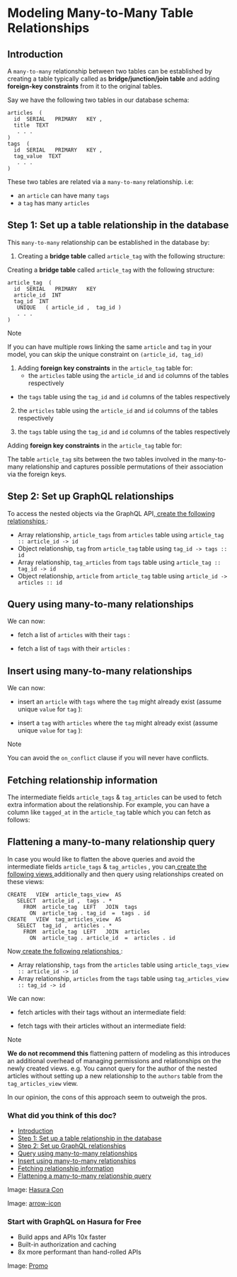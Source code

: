# Modeling Many-to-Many Table Relationships

## Introduction​

A `many-to-many` relationship between two tables can be established by creating a table typically called as **bridge/junction/join table** and adding **foreign-key constraints** from it to the original tables.

Say we have the following two tables in our database schema:

```
articles  (
  id  SERIAL   PRIMARY   KEY ,
  title  TEXT
   . . .
)
tags  (
  id  SERIAL   PRIMARY   KEY ,
  tag_value  TEXT
   . . .
)
```

These two tables are related via a `many-to-many` relationship. i.e:

- an `article` can have many `tags`
- a `tag` has many `articles`


## Step 1: Set up a table relationship in the database​

This `many-to-many` relationship can be established in the database by:

1. Creating a **bridge table** called `article_tag` with the following structure:


Creating a **bridge table** called `article_tag` with the following structure:

```
article_tag  (
  id  SERIAL   PRIMARY   KEY
  article_id  INT
  tag_id  INT
   UNIQUE   ( article_id ,  tag_id )
   . . .
)
```

Note

If you can have multiple rows linking the same `article` and `tag` in your model, you can skip the unique constraint on `(article_id, tag_id)` 

1. Adding **foreign key constraints** in the `article_tag` table for:
    - the `articles` table using the `article_id` and `id` columns of the tables respectively

- the `tags` table using the `tag_id` and `id` columns of the tables respectively

2. the `articles` table using the `article_id` and `id` columns of the tables respectively

3. the `tags` table using the `tag_id` and `id` columns of the tables respectively


Adding **foreign key constraints** in the `article_tag` table for:

The table `article_tag` sits between the two tables involved in the many-to-many relationship and captures possible
permutations of their association via the foreign keys.

## Step 2: Set up GraphQL relationships​

To access the nested objects via the GraphQL API,[ create the following relationships ](https://hasura.io/docs/latest/schema/postgres/table-relationships/create/):

- Array relationship, `article_tags` from `articles` table using `article_tag :: article_id -> id`
- Object relationship, `tag` from `article_tag` table using `tag_id -> tags :: id`
- Array relationship, `tag_articles` from `tags` table using `article_tag :: tag_id -> id`
- Object relationship, `article` from `article_tag` table using `article_id -> articles :: id`


## Query using many-to-many relationships​

We can now:

- fetch a list of `articles` with their `tags` :


- fetch a list of `tags` with their `articles` :


## Insert using many-to-many relationships​

We can now:

- insert an `article` with `tags` where the `tag` might already exist (assume unique `value` for `tag` ):


- insert a `tag` with `articles` where the `tag` might already exist (assume unique `value` for `tag` ):


Note

You can avoid the `on_conflict` clause if you will never have conflicts.

## Fetching relationship information​

The intermediate fields `article_tags` & `tag_articles` can be used to fetch extra information about the relationship.
For example, you can have a column like `tagged_at` in the `article_tag` table which you can fetch as follows:

## Flattening a many-to-many relationship query​

In case you would like to flatten the above queries and avoid the intermediate fields `article_tags` & `tag_articles` ,
you can[ create the following views ](https://hasura.io/docs/latest/schema/postgres/views/)additionally and then query using relationships created
on these views:

```
CREATE   VIEW  article_tags_view  AS
   SELECT  article_id ,  tags . *
     FROM  article_tag  LEFT   JOIN  tags
       ON  article_tag . tag_id  =  tags . id
CREATE   VIEW  tag_articles_view  AS
   SELECT  tag_id ,  articles . *
     FROM  article_tag  LEFT   JOIN  articles
       ON  article_tag . article_id  =  articles . id
```

Now[ create the following relationships ](https://hasura.io/docs/latest/schema/postgres/table-relationships/create/):

- Array relationship, `tags` from the `articles` table using `article_tags_view :: article_id -> id`
- Array relationship, `articles` from the `tags` table using `tag_articles_view :: tag_id -> id`


We can now:

- fetch articles with their tags without an intermediate field:


- fetch tags with their articles without an intermediate field:


Note

 **We do not recommend this** flattening pattern of modeling as this introduces an additional overhead of managing
permissions and relationships on the newly created views. e.g. You cannot query for the author of the nested articles
without setting up a new relationship to the `authors` table from the `tag_articles_view` view.

In our opinion, the cons of this approach seem to outweigh the pros.

### What did you think of this doc?

- [ Introduction ](https://hasura.io/docs/latest/schema/common-patterns/data-modeling/many-to-many/#introduction)
- [ Step 1: Set up a table relationship in the database ](https://hasura.io/docs/latest/schema/common-patterns/data-modeling/many-to-many/#step-1-set-up-a-table-relationship-in-the-database)
- [ Step 2: Set up GraphQL relationships ](https://hasura.io/docs/latest/schema/common-patterns/data-modeling/many-to-many/#step-2-set-up-graphql-relationships)
- [ Query using many-to-many relationships ](https://hasura.io/docs/latest/schema/common-patterns/data-modeling/many-to-many/#query-using-many-to-many-relationships)
- [ Insert using many-to-many relationships ](https://hasura.io/docs/latest/schema/common-patterns/data-modeling/many-to-many/#insert-using-many-to-many-relationships)
- [ Fetching relationship information ](https://hasura.io/docs/latest/schema/common-patterns/data-modeling/many-to-many/#fetching-relationship-information)
- [ Flattening a many-to-many relationship query ](https://hasura.io/docs/latest/schema/common-patterns/data-modeling/many-to-many/#flattening-a-many-to-many-relationship-query)


Image: [ Hasura Con ](https://res.cloudinary.com/dh8fp23nd/image/upload/v1686154570/hasura-con-2023/has-con-light-date_r2a2ud.png)

Image: [ arrow-icon ](https://res.cloudinary.com/dh8fp23nd/image/upload/v1683723549/main-web/chevron-right_ldbi7d.png)

### Start with GraphQL on Hasura for Free

- Build apps and APIs 10x faster
- Built-in authorization and caching
- 8x more performant than hand-rolled APIs


Image: [ Promo ](https://hasura.io/docs/assets/images/hasura-free-ff60e409244e0ea12b5a3045d1a9096b.png)